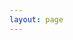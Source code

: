 ```yaml
---
layout: page
---
```

<script setup>
import {
  VPTeamPage,
  VPTeamPageTitle,
  VPTeamMembers
} from 'vitepress/theme'

const members = [
  {
    avatar: './logo.png',
    name: 'Jiaolong Wang',
    title: 'Creator',
    links: [
      { icon: 'github', link: 'https://github.com/yyx990803' },
      { icon: 'twitter', link: 'https://twitter.com/youyuxi' }
    ]
  },

]
</script>

<VPTeamPage>
  <VPTeamPageTitle>
    <template #title>
      About me
    </template>
    <template #lead>
    <br>
会敲代码｜看了点书｜有点想法<br><br>
不务正业｜啥都想学｜花里胡哨<br><br>
一切值得｜保持热爱｜无限进步<br><br>
    </template>
  </VPTeamPageTitle>
  <VPTeamMembers
    :members="members"
  />
</VPTeamPage>